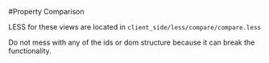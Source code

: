 #Property Comparison

LESS for these views are located in `client_side/less/compare/compare.less`

Do not mess with any of the ids or dom structure because it can break the functionality.